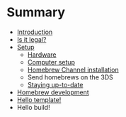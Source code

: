 # Summary

* [Introduction](README.md)
* [Is it legal?](is_it_legal.md)
* [Setup](setup.md)
   * [Hardware](hardware.md)
   * [Computer setup](computer_setup.md)
   * [Homebrew Channel installation](homebrew_channel_installation.md)
   * Send homebrews on the 3DS
   * [Staying up-to-date](staying_up-to-date.md)
* [Homebrew development](homebrew_development.md)
* [Hello template!](hello_template.md)
* Hello build!

